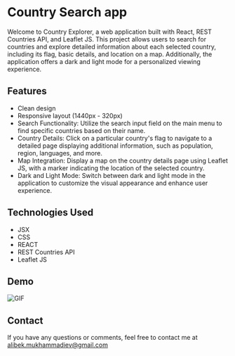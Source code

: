 # Country Search app

Welcome to Country Explorer, a web application built with React, REST Countries API, and Leaflet JS. This project allows users to search for countries and explore detailed information about each selected country, including its flag, basic details, and location on a map. Additionally, the application offers a dark and light mode for a personalized viewing experience.

## Features

- Clean design
- Responsive layout (1440px - 320px)
- Search Functionality: Utilize the search input field on the main menu to find specific countries based on their name.
- Country Details: Click on a particular country's flag to navigate to a detailed page displaying additional information, such as population, region, languages, and more.
- Map Integration: Display a map on the country details page using Leaflet JS, with a marker indicating the location of the selected country.
- Dark and Light Mode: Switch between dark and light mode in the application to customize the visual appearance and enhance user experience.

## Technologies Used

- JSX
- CSS
- REACT
- REST Countries API
- Leaflet JS

## Demo
![GIF](demo.gif)

## Contact

If you have any questions or comments, feel free to contact me at alibek.mukhammadiev@gmail.com
